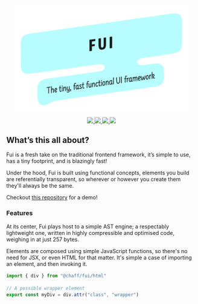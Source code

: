 <p align="center">
  <img src="./.oratory/logo.png" width="460px" />
</p>

<p align="center">
  <a href="https://www.npmjs.com/package/@chaff/fui">
    <img src="https://img.shields.io/npm/v/@chaff/fui.svg?style=flat-square" />
  </a>
  <a href="https://travis-ci.org/iainreid820/fui">
    <img src="https://img.shields.io/travis/iainreid820/fui/master.svg?style=flat-square" />
  </a>
  <a href="https://codecov.io/gh/iainreid820/fui">
    <img src="https://img.shields.io/codecov/c/github/iainreid820/fui.svg?style=flat-square" />
  </a>

  <img src="https://img.shields.io/depfu/iainreid820/fui.svg?style=flat-square" />
</p>

## What’s this all about?

Fui is a fresh take on the traditional frontend framework, it’s simple to use, has a tiny footprint, and is blazingly fast!

Under the hood, Fui is built using functional concepts, elements you build are referentially transparent, so wherever or however you create them they'll always be the same.

Checkout [this repository](https://git.io/fjvBY) for a demo!

### Features

At its center, Fui plays host to a simple AST engine; a respectably lightweight one, written in highly compressible and optimised code, weighing in at just 257 bytes.

Elements are composed using simple JavaScript functions, so there's no need for JSX, or even HTML for that matter. It's simple a case of importing an element, and then invoking it.

```javascript
import { div } from "@chaff/fui/html"

// A possible wrapper element
export const myDiv = div.attr("class", "wrapper")
```
